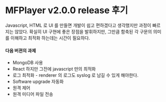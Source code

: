 # MFPlayer v2.0.0 release 후기
Javascript, HTML 로 UI 를 만들면 개발이 쉽고 편하겠다고 생각했지만 과정이 빠르지는 않았다.
확실히 UI 구현에 좋은 장점을 발휘하지만, 그만큼 함축된 각 구문의 의미를 이해하고 최적화 하는데는 시간이 필요하다.

#### 다음 버젼의 과제
* MongoDB 사용
* React 하지만 그전에 javascript 만의 최적화
* 로그 최적화 - renderer 의 로그도 syslog 로 남길 수 있게 해야한다.
* Software upgrade 자동화
* 원격 제어
* 원격 미디어 파일 전송
